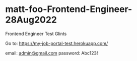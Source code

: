 # matt-foo-Frontend-Engineer-28Aug2022
Frontend Engineer Test Glints

Go to: https://my-job-portal-test.herokuapp.com/

email: admin@gmail.com
password: Abc123!
